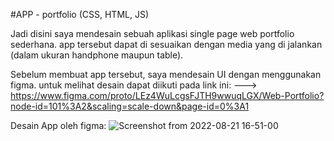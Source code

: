 #APP - portfolio (CSS, HTML, JS)

Jadi disini saya mendesain sebuah aplikasi single page web portfolio sederhana. app tersebut dapat di sesuaikan dengan media yang di jalankan (dalam ukuran handphone maupun table).

Sebelum membuat app tersebut, saya mendesain UI dengan menggunakan figma. untuk melihat desain dapat diikuti pada link ini: 
 ---> https://www.figma.com/proto/LEz4WuLcgsFJTH9wwuqLGX/Web-Portfolio?node-id=101%3A2&scaling=scale-down&page-id=0%3A1
 
  Desain App oleh figma:
![Screenshot from 2022-08-21 16-51-00](https://user-images.githubusercontent.com/55346618/185781328-d4e5a3c7-9013-485e-9f5b-ac531b1556e6.png)
